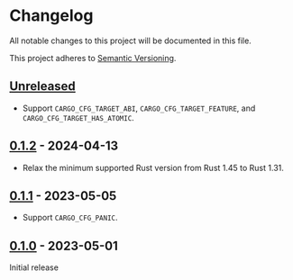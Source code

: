 # Changelog

All notable changes to this project will be documented in this file.

This project adheres to [Semantic Versioning](https://semver.org).

<!--
Note: In this file, do not use the hard wrap in the middle of a sentence for compatibility with GitHub comment style markdown rendering.
-->

## [Unreleased]

- Support `CARGO_CFG_TARGET_ABI`, `CARGO_CFG_TARGET_FEATURE`, and `CARGO_CFG_TARGET_HAS_ATOMIC`.

## [0.1.2] - 2024-04-13

- Relax the minimum supported Rust version from Rust 1.45 to Rust 1.31.

## [0.1.1] - 2023-05-05

- Support `CARGO_CFG_PANIC`.

## [0.1.0] - 2023-05-01

Initial release

[Unreleased]: https://github.com/taiki-e/build-context/compare/v0.1.2...HEAD
[0.1.2]: https://github.com/taiki-e/build-context/compare/v0.1.1...v0.1.2
[0.1.1]: https://github.com/taiki-e/build-context/compare/v0.1.0...v0.1.1
[0.1.0]: https://github.com/taiki-e/build-context/releases/tag/v0.1.0
